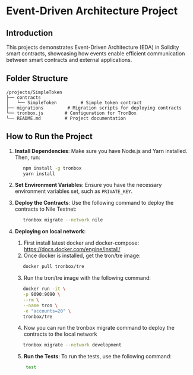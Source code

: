 # Event-Driven Architecture Project

## Introduction
This projects demonstrates Event-Driven Architecture (EDA) in Solidity smart contracts, showcasing how events enable efficient communication between smart contracts and external applications.

## Folder Structure
```
/projects/SimpleToken
├── contracts
│   └── SimpleToken         # Simple token contract
├── migrations         # Migration scripts for deploying contracts
└── tronbox.js        # Configuration for TronBox
└── README.md         # Project documentation
```

## How to Run the Project
1. **Install Dependencies**: Make sure you have Node.js and Yarn installed. Then, run:
   ```bash
      npm install -g tronbox
      yarn install
   ```
2. **Set Environment Variables**: Ensure you have the necessary environment variables set, such as `PRIVATE_KEY`.

3. **Deploy the Contracts**: Use the following command to deploy the contracts to Nile Testnet:
   ```bash
      tronbox migrate --network nile
   ```

4. **Deploying on local network**: 
   1. First install latest docker and docker-compose: https://docs.docker.com/engine/install/
   2. Once docker is installed, get the tron/tre image:
   ```bash
      docker pull tronbox/tre  
   ```
   3. Run the tron/tre image with the following command:
   ```bash
      docker run -it \
      -p 9090:9090 \
      --rm \
      --name tron \
      -e "accounts=20" \
      tronbox/tre
   ```
   4. Now you can run the tronbox migrate command to deploy the contracts to the local network
   ```bash
      tronbox migrate --network development
   ```
   5. **Run the Tests**: To run the tests, use the following command:
   ```bash
       test
   ```
